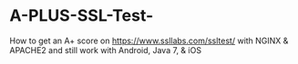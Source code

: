 # A-PLUS-SSL-Test-
How to get an A+ score on https://www.ssllabs.com/ssltest/ with NGINX &amp; APACHE2 and still work with Android, Java 7, &amp; iOS
